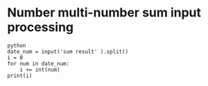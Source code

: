 Number multi-number sum input processing
====

```
python
date_num = input('sum result' ).split()
i = 0
for num in date_num:
    i += int(num)
print(i)
```